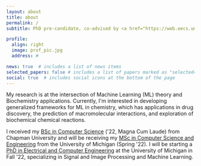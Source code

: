 ```yaml
---
layout: about
title: about
permalink: /
subtitle: PhD pre-candidate, co-advised by <a href="https://web.eecs.umich.edu/~cscott/">Dr. Scott</a> and <a href="https://me.engin.umich.edu/people/faculty/angela-violi/">Dr. Violi</a>

profile:
  align: right
  image: prof_pic.jpg
  address: #

news: true  # includes a list of news items
selected_papers: false # includes a list of papers marked as "selected={true}"
social: true  # includes social icons at the bottom of the page
---
```


My research is at the intersection of Machine Learning (ML) theory and Biochemistry applications. Currently, I'm interested in developing generalized frameworks for ML in chemistry, which has applications in drug discovery, the prediction of macromolecular interactions, and exploration of biochemical chemical reactions.

I received my [BSc in Computer Science](https://www.chapman.edu/engineering/academic-programs/bs-computer-science.aspx) ('22, Magna Cum Laude) from Chapman University and will be receiving my [MSc in Computer Science and Engineering](https://cse.engin.umich.edu/academics/graduate/masters-in-cse/) from the University of Michigan (Spring '22). I will be starting a [PhD in Electrical and Computer Engineering](https://ece.engin.umich.edu/academics/graduate-programs/prospective-grad-students/about-the-doctoral-program/) at the University of Michigan in Fall '22, specializing in Signal and Image Processing and Machine Learning.
